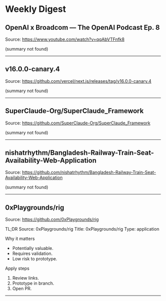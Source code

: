 # Weekly Digest

## OpenAI x Broadcom — The OpenAI Podcast Ep. 8

Source: https://www.youtube.com/watch?v=qqAbVTFnfk8

(summary not found)


---

## v16.0.0-canary.4

Source: https://github.com/vercel/next.js/releases/tag/v16.0.0-canary.4

(summary not found)


---

## SuperClaude-Org/SuperClaude_Framework

Source: https://github.com/SuperClaude-Org/SuperClaude_Framework

(summary not found)


---

## nishatrhythm/Bangladesh-Railway-Train-Seat-Availability-Web-Application

Source: https://github.com/nishatrhythm/Bangladesh-Railway-Train-Seat-Availability-Web-Application

(summary not found)


---

## 0xPlaygrounds/rig

Source: https://github.com/0xPlaygrounds/rig

TL;DR
Source: 0xPlaygrounds/rig
Title: 0xPlaygrounds/rig
Type: application

Why it matters
- Potentially valuable.
- Requires validation.
- Low risk to prototype.

Apply steps
1) Review links.
2) Prototype in branch.
3) Open PR.


---
